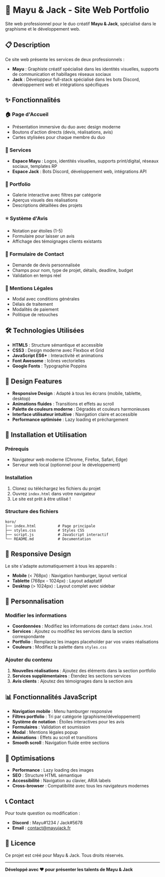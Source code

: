 # 🎨 Mayu & Jack - Site Web Portfolio

Site web professionnel pour le duo créatif **Mayu & Jack**, spécialisé dans le graphisme et le développement web.

## 📋 Description

Ce site web présente les services de deux professionnels :
- **Mayu** : Graphiste créatif spécialisé dans les identités visuelles, supports de communication et habillages réseaux sociaux
- **Jack** : Développeur full-stack spécialisé dans les bots Discord, développement web et intégrations spécifiques

## ✨ Fonctionnalités

### 🏠 Page d'Accueil
- Présentation immersive du duo avec design moderne
- Boutons d'action directs (devis, réalisations, avis)
- Cartes stylisées pour chaque membre du duo

### 🎯 Services
- **Espace Mayu** : Logos, identités visuelles, supports print/digital, réseaux sociaux, templates RP
- **Espace Jack** : Bots Discord, développement web, intégrations API

### 📁 Portfolio
- Galerie interactive avec filtres par catégorie
- Aperçus visuels des réalisations
- Descriptions détaillées des projets

### ⭐ Système d'Avis
- Notation par étoiles (1-5)
- Formulaire pour laisser un avis
- Affichage des témoignages clients existants

### 📧 Formulaire de Contact
- Demande de devis personnalisée
- Champs pour nom, type de projet, détails, deadline, budget
- Validation en temps réel

### 📎 Mentions Légales
- Modal avec conditions générales
- Délais de traitement
- Modalités de paiement
- Politique de retouches

## 🛠️ Technologies Utilisées

- **HTML5** : Structure sémantique et accessible
- **CSS3** : Design moderne avec Flexbox et Grid
- **JavaScript ES6+** : Interactivité et animations
- **Font Awesome** : Icônes vectorielles
- **Google Fonts** : Typographie Poppins

## 🎨 Design Features

- **Responsive Design** : Adapté à tous les écrans (mobile, tablette, desktop)
- **Animations fluides** : Transitions et effets au scroll
- **Palette de couleurs moderne** : Dégradés et couleurs harmonieuses
- **Interface utilisateur intuitive** : Navigation claire et accessible
- **Performance optimisée** : Lazy loading et préchargement

## 🚀 Installation et Utilisation

### Prérequis
- Navigateur web moderne (Chrome, Firefox, Safari, Edge)
- Serveur web local (optionnel pour le développement)

### Installation
1. Clonez ou téléchargez les fichiers du projet
2. Ouvrez `index.html` dans votre navigateur
3. Le site est prêt à être utilisé !

### Structure des fichiers
```
koro/
├── index.html          # Page principale
├── styles.css          # Styles CSS
├── script.js           # JavaScript interactif
└── README.md           # Documentation
```

## 📱 Responsive Design

Le site s'adapte automatiquement à tous les appareils :
- **Mobile** (< 768px) : Navigation hamburger, layout vertical
- **Tablette** (768px - 1024px) : Layout adaptatif
- **Desktop** (> 1024px) : Layout complet avec sidebar

## 🔧 Personnalisation

### Modifier les informations
- **Coordonnées** : Modifiez les informations de contact dans `index.html`
- **Services** : Ajoutez ou modifiez les services dans la section correspondante
- **Portfolio** : Remplacez les images placeholder par vos vraies réalisations
- **Couleurs** : Modifiez la palette dans `styles.css`

### Ajouter du contenu
1. **Nouvelles réalisations** : Ajoutez des éléments dans la section portfolio
2. **Services supplémentaires** : Étendez les sections services
3. **Avis clients** : Ajoutez des témoignages dans la section avis

## 📊 Fonctionnalités JavaScript

- **Navigation mobile** : Menu hamburger responsive
- **Filtres portfolio** : Tri par catégorie (graphisme/développement)
- **Système de notation** : Étoiles interactives pour les avis
- **Formulaires** : Validation et soumission
- **Modal** : Mentions légales popup
- **Animations** : Effets au scroll et transitions
- **Smooth scroll** : Navigation fluide entre sections

## 🎯 Optimisations

- **Performance** : Lazy loading des images
- **SEO** : Structure HTML sémantique
- **Accessibilité** : Navigation au clavier, ARIA labels
- **Cross-browser** : Compatibilité avec tous les navigateurs modernes

## 📞 Contact

Pour toute question ou modification :
- **Discord** : Mayu#1234 / Jack#5678
- **Email** : contact@mayujack.fr

## 📄 Licence

Ce projet est créé pour Mayu & Jack. Tous droits réservés.

---

**Développé avec ❤️ pour présenter les talents de Mayu & Jack** 